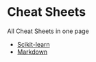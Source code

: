 # Cheat Sheets
All Cheat Sheets in one page

- [Scikit-learn](https://github.com/evgpat/cheatsheats/blob/main/scikit-learn.md)
- [Markdown](https://github.com/evgpat/markdown_readme)

